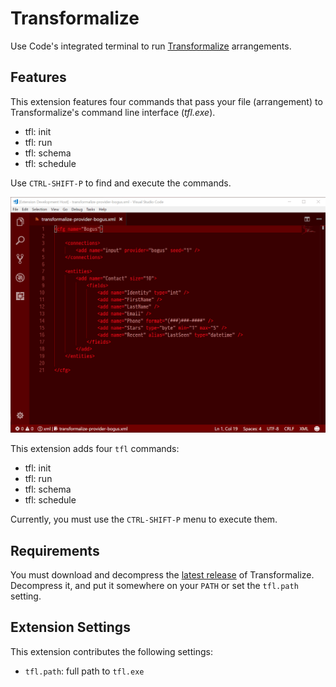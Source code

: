 # Transformalize

Use Code's integrated terminal to run [Transformalize](https://github.com/dalenewman/Transformalize/blob/master/README.md) arrangements.

## Features

This extension features four commands that pass your file (arrangement) to Transformalize's command line interface (*tfl.exe*).

* tfl: init
* tfl: run
* tfl: schema
* tfl: schedule

Use ``CTRL-SHIFT-P`` to find and execute the commands.

![x](image/bogus-provider.gif)

This extension adds four `tfl` commands:

* tfl: init
* tfl: run
* tfl: schema
* tfl: schedule

Currently, you must use the ``CTRL-SHIFT-P`` menu to execute them.

## Requirements

You must download and decompress the [latest release](https://github.com/dalenewman/Transformalize/releases) of Transformalize. Decompress it, and put it somewhere on your `PATH` or set the `tfl.path` setting.

## Extension Settings

This extension contributes the following settings:

* `tfl.path`: full path to `tfl.exe`

